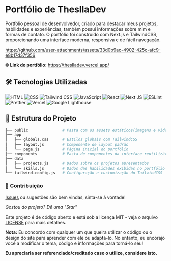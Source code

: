 # Portfólio de ThesllaDev

Portfólio pessoal de desenvolvedor, criado para destacar meus projetos, habilidades e experiências, também possui informações sobre mim e formas de contato. O portfólio foi construído com Next.js e TailwindCSS, proporcionando uma interface moderna, responsiva e de fácil navegação.

https://github.com/user-attachments/assets/33d0b9ac-4902-425c-afc9-e8b17d37f356

**🌐 Link do portfólio:** https://theslladev.vercel.app/

## 🛠️ Tecnologias Utilizadas

![HTML](https://img.shields.io/badge/HTML5-E34F26?style=for-the-badge&logo=html5&logoColor=white) ![CSS](https://img.shields.io/badge/CSS3-1572B6?style=for-the-badge&logo=css3&logoColor=white) ![Tailwind CSS](https://img.shields.io/badge/Tailwind_CSS-38B2AC?style=for-the-badge&logo=tailwind-css&logoColor=white) ![JavaScript](https://img.shields.io/badge/JavaScript-323330?style=for-the-badge&logo=javascript&logoColor=F7DF1E) ![React](https://img.shields.io/badge/React-20232A?style=for-the-badge&logo=react&logoColor=61DAFB) ![Next JS](https://img.shields.io/badge/next.js-000000?style=for-the-badge&logo=nextdotjs&logoColor=white) ![ESLint](https://img.shields.io/badge/eslint-3A33D1?style=for-the-badge&logo=eslint&logoColor=white) ![Prettier](https://img.shields.io/badge/prettier-1A2C34?style=for-the-badge&logo=prettier&logoColor=F7BA3E) ![Vercel](https://img.shields.io/badge/Vercel-000000?style=for-the-badge&logo=vercel&logoColor=white) ![Google Lighthouse](https://img.shields.io/badge/Lighthouse-F44B21?style=for-the-badge&logo=Lighthouse&logoColor=white)

## 📂 Estrutura do Projeto

``` bash
├── public               # Pasta com os assets estáticos(imagens e vídeos)
├── app
│   ├── globals.css      # Estilos globais com TailwindCSS
│   ├── layout.js        # Componente de layout padrão
│   └── page.js          # Página inicial do portfólio
├── components           # Pasta de componentes da interface reutilizáveis
├── data
│   ├── projects.js      # Dados sobre os projetos apresentados
│   └── skills.js        # Dados das habilidades exibidas no portfólio
└── tailwind.config.js   # Configuração e customização do TailwindCSS
```

### 🤝 Contribuição

[Issues](https://github.com/ThesllaDev/portfolio/issues) ou sugestões são bem vindas, sinta-se à vontade!

*Gostou do projeto? Dê uma "Star"*

Este projeto é de código aberto e está sob a licença MIT - veja o arquivo [LICENSE](https://github.com/ThesllaDev/portfolio/blob/main/LICENSE) para mais detalhes.

**Nota:**
Eu concordo com qualquer um que queira utilizar o código ou o design do site para aprender com ele ou adaptá-lo. No entanto, eu encorajo você a modificar o tema, código e informações para torná-lo seu!

**Eu apreciaria ser referenciado/creditado caso o utilize, considere isto.**

